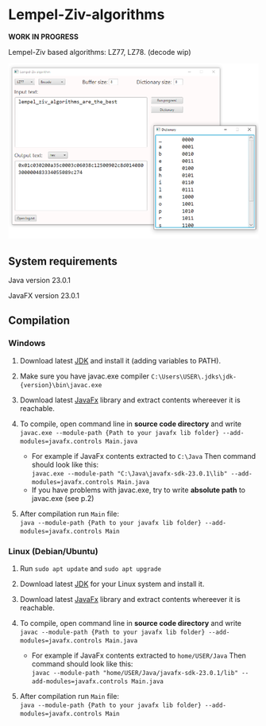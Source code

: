 # Lempel-Ziv-algorithms
__WORK IN PROGRESS__

Lempel-Ziv based algorithms: LZ77, LZ78. (decode wip)

![Main Window](lz77.png)

## System requirements
Java version 23.0.1

JavaFX version 23.0.1

## Compilation

### Windows

1. Download latest [JDK](https://download.oracle.com/java/24/latest/jdk-24_windows-x64_bin.exe) and install it (adding variables to PATH).

2. Make sure you have javac.exe compiler `C:\Users\USER\.jdks\jdk-{version}\bin\javac.exe`

3. Download latest [JavaFx](https://gluonhq.com/products/javafx/) library and extract contents whereever it is reachable.

4. To compile, open command line in __source code directory__ and write  
   `javac.exe --module-path {Path to your javafx lib folder} --add-modules=javafx.controls Main.java`

    - For example if JavaFx contents extracted to `С:\Java`
      Then command should look like this:  
      `javac.exe --module-path "C:\Java\javafx-sdk-23.0.1\lib" --add-modules=javafx.controls Main.java` 
    - If you have problems with javac.exe, try to write __absolute path__ to javac.exe (see p.2)
      

5. After compilation run `Main` file:  
   `java --module-path {Path to your javafx lib folder} --add-modules=javafx.controls Main`

### Linux (Debian/Ubuntu)

1. Run `sudo apt update` and `sudo apt upgrade`

2. Download latest [JDK](https://www.oracle.com/java/technologies/downloads/) for your Linux system and install it.

3. Download latest [JavaFx](https://gluonhq.com/products/javafx/) library and extract contents whereever it is reachable.

4. To compile, open command line in __source code directory__ and write  
   `javac --module-path {Path to your javafx lib folder} --add-modules=javafx.controls Main.java`

   - For example if JavaFx contents extracted to `home/USER/Java`
      Then command should look like this:  
      `javac --module-path "home/USER/Java/javafx-sdk-23.0.1/lib" --add-modules=javafx.controls Main.java`

5. After compilation run `Main` file:  
   `java --module-path {Path to your javafx lib folder} --add-modules=javafx.controls Main`
